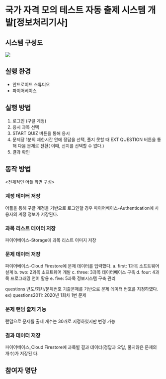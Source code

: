 # 국가 자격 모의 테스트 자동 출제 시스템 개발[정보처리기사]

## 시스템 구성도
<img src="{https://github.com/leedahye6801/Quiz/assets/119495348/3dc0df40-ce10-4562-9bce-41fcf6522e1d}"/>


## 실행 환경

- 안드로이드 스튜디오
- 파이어베이스

## 실행 방법

1. 로그인 (구글 계정)
2. 응시 과목 선택
3. START QUIZ 버튼을 통해 응시
4. 문제당 1분의 제한시간 안에 정답을 선택, 풀지 못할 때 EXT QUESTION 버튼을 통해 다음 문제로 전환( 이때, 선지를 선택할 수 없다.)
5. 결과 확인

## 동작 방법

<전체적인 어플 화면 구성>

### 계정 데이터 저장

어플을 통해 구글 계정을 기반으로 로그인할 경우 파이어베이스-Authentication에 사용자의 계정
정보가 저장된다.

### 과목 리스트 데이터 저장

파이어베이스-Storage에 과목 리스트 이미지 저장

### 문제 데이터 저장

파이어베이스-Cloud Firestore에 문제 데이터를 입력했다.
a. first: 1과목 소프트웨어 설계
b. two: 2과목 소프트웨어 개발
c. three: 3과목 데이터베이스 구축
d. four: 4과목 프로그래밍 언어 활용
e. five: 5과목 정보시스템 구축 관리

questions 년도/회차/문제번호
기출문제를 기반으로 문제 데이터 번호를 지정하였다.
ex) questions2011: 2020년 1회차 1번 문제

### 문제 랜덤 출제 기능

랜덤으로 문제를 출제
개수는 30개로 지정하였지만 변경 가능

### 결과 데이터 저장

파이어베이스\_Cloud Firestore에 과목별 결과 데이터(정답과 오답, 풀지않은 문제의 개수)가 저장된
다.

## 참여자 명단
